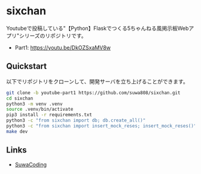 # sixchan
Youtubeで投稿している"【Python】Flaskでつくる5ちゃんねる風掲示板Webアプリ"シリーズのリポジトリです。
- Part1: https://youtu.be/DkOZSxaMV8w

## Quickstart
以下でリポジトリをクローンして、開発サーバを立ち上げることができます。
```bash
git clone -b youtube-part1 https://github.com/suwa808/sixchan.git
cd sixchan
python3 -m venv .venv
source .venv/bin/activate
pip3 install -r requirements.txt
python3 -c "from sixchan import db; db.create_all()"
python3 -c "from sixchan import insert_mock_reses; insert_mock_reses()"
make dev
```

## Links
- [SuwaCoding](https://www.youtube.com/channel/UCAqqAK9M58yNRPhaMSbmV4Q)